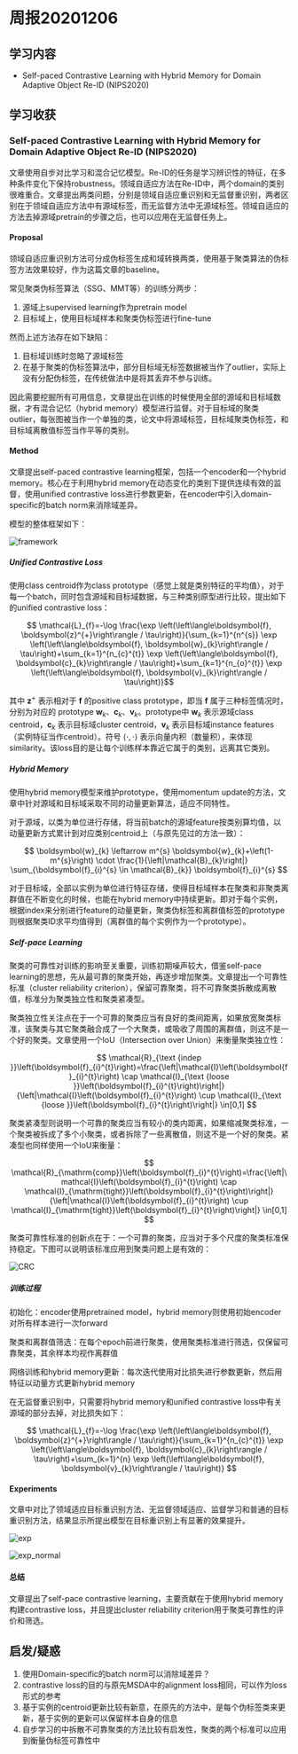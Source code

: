 # 周报20201206

## 学习内容

<!-- 看了两篇论文： -->

- Self-paced Contrastive Learning with Hybrid Memory for Domain Adaptive Object Re-ID (NIPS2020)
<!-- - Learning to Generalize: Meta-Learning for Domain Generalization (AAAI2018) -->
<!-- - Episodic Training for Domain Generalization (ICCV2019) -->

## 学习收获

### Self-paced Contrastive Learning with Hybrid Memory for Domain Adaptive Object Re-ID (NIPS2020)

文章使用自步对比学习和混合记忆模型。Re-ID的任务是学习辨识性的特征，在多种条件变化下保持robustness。领域自适应方法在Re-ID中，两个domain的类别很难重合。文章提出两类问题，分别是领域自适应重识别和无监督重识别，两者区别在于领域自适应方法中有源域标签，而无监督方法中无源域标签。领域自适应的方法去掉源域pretrain的步骤之后，也可以应用在无监督任务上。

#### Proposal

领域自适应重识别方法可分成伪标签生成和域转换两类，使用基于聚类算法的伪标签方法效果较好，作为这篇文章的baseline。

常见聚类伪标签算法（SSG、MMT等）的训练分两步：

1. 源域上supervised learning作为pretrain model
2. 目标域上，使用目标域样本和聚类伪标签进行fine-tune

然而上述方法存在如下缺陷：

1. 目标域训练时忽略了源域标签
2. 在基于聚类的伪标签算法中，部分目标域无标签数据被当作了outlier，实际上没有分配伪标签，在传统做法中是将其丢弃不参与训练。

因此需要挖掘所有可用信息，文章提出在训练的时候使用全部的源域和目标域数据，才有混合记忆（hybrid memory）模型进行监督。对于目标域的聚类outlier，每张图被当作一个单独的类，论文中将源域标签，目标域聚类伪标签，和目标域离散值标签当作平等的类别。

#### Method

文章提出self-paced contrastive learning框架，包括一个encoder和一个hybrid memory。核心在于利用hybrid memory在动态变化的类别下提供连续有效的监督，使用unified contrastive loss进行参数更新，在encoder中引入domain-specific的batch norm来消除域差异。

模型的整体框架如下：

![framework](20201206_SPCL_framework.png)

##### Unified Contrastive Loss

使用class centroid作为class prototype（感觉上就是类别特征的平均值），对于每一个batch，同时包含源域和目标域数据，与三种类别原型进行比较，提出如下的unified contrastive loss：

$$
\mathcal{L}_{f}=-\log \frac{\exp \left(\left\langle\boldsymbol{f}, \boldsymbol{z}^{+}\right\rangle / \tau\right)}{\sum_{k=1}^{n^{s}} \exp \left(\left\langle\boldsymbol{f}, \boldsymbol{w}_{k}\right\rangle / \tau\right)+\sum_{k=1}^{n_{c}^{t}} \exp \left(\left\langle\boldsymbol{f}, \boldsymbol{c}_{k}\right\rangle / \tau\right)+\sum_{k=1}^{n_{o}^{t}} \exp \left(\left\langle\boldsymbol{f}, \boldsymbol{v}_{k}\right\rangle / \tau\right)}$$

其中 $\boldsymbol{z}^{+}$ 表示相对于 $\boldsymbol{f}$ 的positive class prototype，即当 $\boldsymbol{f}$ 属于三种标签情况时，分别为对应的 prototype $\boldsymbol{w}_{k}$、$\boldsymbol{c}_{k}$、$\boldsymbol{v}_{k}$。prototype中 $\boldsymbol{w}_{k}$ 表示源域class centroid，$\boldsymbol{c}_{k}$ 表示目标域cluster centroid，$\boldsymbol{v}_{k}$ 表示目标域instance features（实例特征当作centroid）。符号 $\left\langle \cdot, \cdot \right\rangle$ 表示向量内积（数量积），来体现similarity。该loss目的是让每个训练样本靠近它属于的类别，远离其它类别。

##### Hybrid Memory

使用hybrid memory模型来维护prototype，使用momentum update的方法，文章中针对源域和目标域采取不同的动量更新算法，适应不同特性。

对于源域，以类为单位进行存储，将当前batch的源域feature按类别算均值，以动量更新方式累计到对应类别centroid上（与原先见过的方法一致）：

$$
\boldsymbol{w}_{k} \leftarrow m^{s} \boldsymbol{w}_{k}+\left(1-m^{s}\right) \cdot \frac{1}{\left|\mathcal{B}_{k}\right|} \sum_{\boldsymbol{f}_{i}^{s} \in \mathcal{B}_{k}} \boldsymbol{f}_{i}^{s}
$$

对于目标域，全部以实例为单位进行特征存储，使得目标域样本在聚类和非聚类离群值在不断变化的时候，也能在hybrid memory中持续更新。即对于每个实例，根据index来分别进行feature的动量更新，聚类伪标签和离群值标签的prototype则根据聚类ID求平均值得到（离群值的每个实例作为一个prototype）。

##### Self-pace Learning

聚类的可靠性对训练的影响至关重要，训练初期噪声较大，借鉴self-pace learning的思想，先从最可靠的聚类开始，再逐步增加聚类。文章提出一个可靠性标准（cluster reliability criterion），保留可靠聚类，将不可靠聚类拆散成离散值，标准分为聚类独立性和聚类紧凑型。

聚类独立性关注点在于一个可靠的聚类应当有良好的类间距离，如果放宽聚类标准，该聚类与其它聚类融合成了一个大聚类，或吸收了周围的离群值，则这不是一个好的聚类。文章使用一个IoU（Intersection over Union）来衡量聚类独立性：

$$
\mathcal{R}_{\text {indep }}\left(\boldsymbol{f}_{i}^{t}\right)=\frac{\left|\mathcal{I}\left(\boldsymbol{f}_{i}^{t}\right) \cap \mathcal{I}_{\text {loose }}\left(\boldsymbol{f}_{i}^{t}\right)\right|}{\left|\mathcal{I}\left(\boldsymbol{f}_{i}^{t}\right) \cup \mathcal{I}_{\text {loose }}\left(\boldsymbol{f}_{i}^{t}\right)\right|} \in[0,1]
$$

聚类紧凑型则说明一个可靠的聚类应当有较小的类内距离，如果缩减聚类标准，一个聚类被拆成了多个小聚类，或者拆除了一些离散值，则这不是一个好的聚类。紧凑型也同样使用一个IoU来衡量：

$$
\mathcal{R}_{\mathrm{comp}}\left(\boldsymbol{f}_{i}^{t}\right)=\frac{\left|\mathcal{I}\left(\boldsymbol{f}_{i}^{t}\right) \cap \mathcal{I}_{\mathrm{tight}}\left(\boldsymbol{f}_{i}^{t}\right)\right|}{\left|\mathcal{I}\left(\boldsymbol{f}_{i}^{t}\right) \cup \mathcal{I}_{\mathrm{tight}}\left(\boldsymbol{f}_{i}^{t}\right)\right|} \in[0,1]
$$

聚类可靠性标准的创新点在于：一个可靠的聚类，应当对于多个尺度的聚类标准保持稳定。下图可以说明该标准应用到聚类问题上是有效的：

![CRC](20201206_CRC.png)

##### 训练过程

初始化：encoder使用pretrained model，hybrid memory则使用初始encoder对所有样本进行一次forward

聚类和离群值筛选：在每个epoch前进行聚类，使用聚类标准进行筛选，仅保留可靠聚类，其余样本均视作离群值

网络训练和hybrid memory更新：每次迭代使用对比损失进行参数更新，然后用特征以动量方式更新hybrid memory

在无监督重识别中，只需要将hybrid memory和unified contrastive loss中有关源域的部分去掉，对比损失如下：

$$
\mathcal{L}_{f}=-\log \frac{\exp \left(\left\langle\boldsymbol{f}, \boldsymbol{z}^{+}\right\rangle / \tau\right)}{\sum_{k=1}^{n_{c}^{t}} \exp \left(\left\langle\boldsymbol{f}, \boldsymbol{c}_{k}\right\rangle / \tau\right)+\sum_{k=1}^{n} \exp \left(\left\langle\boldsymbol{f}, \boldsymbol{v}_{k}\right\rangle / \tau\right)}
$$

#### Experiments

文章中对比了领域适应目标重识别方法、无监督领域适应、监督学习和普通的目标重识别方法，结果显示所提出模型在目标重识别上有显著的效果提升。

![exp](20201206_SPCL_experiments.png)

![exp_normal](20201206_SPCL_experiments_normal.png)

#### 总结

文章提出了self-pace contrastive learning，主要贡献在于使用hybrid memory构建contrastive loss，并且提出cluster reliability criterion用于聚类可靠性的评价和筛选。

<!-- ### Learning to Generalize: Meta-Learning for Domain Generalization (AAAI2018) -->

## 启发/疑惑

1. 使用Domain-specific的batch norm可以消除域差异？
2. contrastive loss的目的与原先MSDA中的alignment loss相同，可以作为loss形式的参考
3. 基于实例的centroid更新比较有新意，在原先的方法中，是每个伪标签类来更新，基于实例的更新可以保留样本自身的信息
4. 自步学习的中拆散不可靠聚类的方法比较有启发性，聚类的两个标准可以应用到衡量伪标签可靠性中
